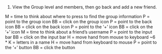 1. View the Group level and members, then go back and add a new friend.

M = time to think about where to press to find the group information
P = point to the group icon
BB = click on the group icon
P = point to the back icon
BB = click on the back icon
P = point to the ‘+’ icon
BB = click on the ‘+’ icon
M = time to think about a friend’s username
P = point to the input bar
BB = click on the input bar
H = move hand from mouse to keyboard
~6 * K = letters in a name
H = move hand from keyboard to mouse
P = point to the ‘+’ button
BB = click the button

